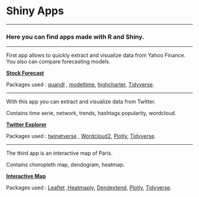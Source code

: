 # Shiny Apps
***
### Here you can find apps made with **R** and **Shiny**.

***

First app allows to quickly extract and visualize data from Yahoo Finance.
You also can compare forecasting models.


[**Stock Forecast**](https://pierre-api.shinyapps.io/stock_forecast/ "Stock Forecast")

Packages used :  [quandl](https://www.quandl.com/tools/r/ "The world’s most powerful data lives on Nasdaq’s Quandl") , [modeltime](https://tidymodels.tidymodels.org/ "modeltime is part of the Tidymodel ecosystem"), [highcharter](https://plotly.com/r/ "Plotly R"), [Tidyverse](https://www.tidyverse.org/ "Tidyverse").

***

With this app you can extract and visualize data from Twitter.

Contains time serie, network, trends, hashtags popularity, wordcloud.

[**Twitter Explorer**](https://pierre-api.shinyapps.io/twitter_explorer/ "Twitter Explorer")

Packages used :  [twinetverse](http://twinetverse.john-coene.com/ "collect, build and visualise Twitter networks") , [Wordcloud2](https://cran.r-project.org/web/packages/wordcloud2/vignettes/wordcloud.html "Wordcloud2"), [Plotly](https://plotly.com/r/ "Plotly R"), [Tidyverse](https://www.tidyverse.org/ "Tidyverse").

***

The third app is an interactive map of Paris. 

Contains choropleth map, dendogram, heatmap.

[**Interactive Map**](https://pierre-api.shinyapps.io/arrondissements/ "Interactive Map")

Packages used :  [Leaflet](http://rstudio.github.io/leaflet/ "Leaflet for R") ,[Heatmaply](https://cran.r-project.org/web/packages/heatmaply/vignettes/heatmaply.html "Heatmaply"),  [Dendextend](https://cran.r-project.org/web/packages/dendextend/vignettes/dendextend.html "Dendextend R"), [Plotly](https://plotly.com/r/ "Plotly R"), [Tidyverse](https://www.tidyverse.org/ "Tidyverse").


